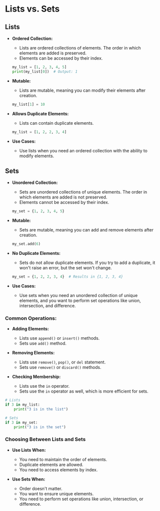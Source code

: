 # Lists vs. Sets

## Lists

- **Ordered Collection:**

  - Lists are ordered collections of elements. The order in which elements are added is preserved.
  - Elements can be accessed by their index.

  ```python
  my_list = [1, 2, 3, 4, 5]
  print(my_list[0])  # Output: 1
  ```

- **Mutable:**

  - Lists are mutable, meaning you can modify their elements after creation.

  ```python
  my_list[1] = 10
  ```

- **Allows Duplicate Elements:**

  - Lists can contain duplicate elements.

  ```python
  my_list = [1, 2, 2, 3, 4]
  ```

- **Use Cases:**
  - Use lists when you need an ordered collection with the ability to modify elements.

## Sets

- **Unordered Collection:**

  - Sets are unordered collections of unique elements. The order in which elements are added is not preserved.
  - Elements cannot be accessed by their index.

  ```python
  my_set = {1, 2, 3, 4, 5}
  ```

- **Mutable:**

  - Sets are mutable, meaning you can add and remove elements after creation.

  ```python
  my_set.add(6)
  ```

- **No Duplicate Elements:**

  - Sets do not allow duplicate elements. If you try to add a duplicate, it won't raise an error, but the set won't change.

  ```python
  my_set = {1, 2, 2, 3, 4}  # Results in {1, 2, 3, 4}
  ```

- **Use Cases:**
  - Use sets when you need an unordered collection of unique elements, and you want to perform set operations like union, intersection, and difference.

### Common Operations:

- **Adding Elements:**

  - Lists use `append()` or `insert()` methods.
  - Sets use `add()` method.

- **Removing Elements:**

  - Lists use `remove()`, `pop()`, or `del` statement.
  - Sets use `remove()` or `discard()` methods.

- **Checking Membership:**
  - Lists use the `in` operator.
  - Sets use the `in` operator as well, which is more efficient for sets.

```python
# Lists
if 3 in my_list:
    print("3 is in the list")

# Sets
if 3 in my_set:
    print("3 is in the set")
```

### Choosing Between Lists and Sets

- **Use Lists When:**

  - You need to maintain the order of elements.
  - Duplicate elements are allowed.
  - You need to access elements by index.

- **Use Sets When:**
  - Order doesn't matter.
  - You want to ensure unique elements.
  - You need to perform set operations like union, intersection, or difference.

